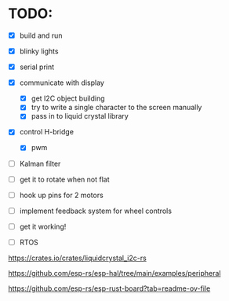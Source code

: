 # TODO:

- [x] build and run
- [x] blinky lights
- [x] serial print
- [x] communicate with display
    - [x] get I2C object building
    - [x] try to write a single character to the screen manually
    - [x] pass in to liquid crystal library
- [x] control H-bridge
    - [x] pwm
- [ ] Kalman filter
- [ ] get it to rotate when not flat
- [ ] hook up pins for 2 motors

- [ ] implement feedback system for wheel controls
- [ ] get it working!

- [ ] RTOS


https://crates.io/crates/liquidcrystal_i2c-rs

https://github.com/esp-rs/esp-hal/tree/main/examples/peripheral

https://github.com/esp-rs/esp-rust-board?tab=readme-ov-file